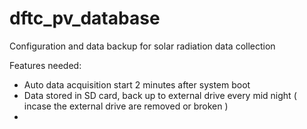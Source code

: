 # dftc_pv_database
Configuration and data backup for solar radiation data collection

Features needed:
- Auto data acquisition start 2 minutes after system boot
- Data stored in SD card, back up to external drive every mid night ( incase the external drive are removed or broken )
- 
